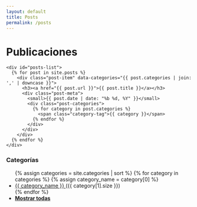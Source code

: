 ```yaml
---
layout: default
title: Posts
permalink: /posts
---
```


<div class="posts-container">
  <div class="posts-listing">
    <h1>Publicaciones</h1>
    
    <div id="posts-list">
      {% for post in site.posts %}
        <div class="post-item" data-categories="{{ post.categories | join: ',' | downcase }}">
          <h3><a href="{{ post.url }}">{{ post.title }}</a></h3>
          <div class="post-meta">
            <small>{{ post.date | date: "%b %d, %Y" }}</small>
            <div class="post-categories">
              {% for category in post.categories %}
                <span class="category-tag">{{ category }}</span>
              {% endfor %}
            </div>
          </div>
        </div>
      {% endfor %}
    </div>
  </div>

  <aside class="categories-sidebar">
    <h3>Categorías</h3>
    <ul id="categories-list">
      {% assign categories = site.categories | sort %}
      {% for category in categories %}
        {% assign category_name = category[0] %}
        <li>
          <a href="#" 
             data-category="{{ category_name | downcase }}" 
             onclick="filterPosts('{{ category_name | downcase }}'); return false;">
            {{ category_name }}
          </a>
          <span>({{ category[1].size }})</span>
        </li>
      {% endfor %}
      <li>
        <a href="#" onclick="clearFilter(); return false;">
          <strong>Mostrar todas</strong>
        </a>
      </li>
    </ul>
  </aside>
</div>

<script>
  function filterPosts(category) {
    const posts = document.querySelectorAll('.post-item');
    posts.forEach(post => {
      const postCategories = post.dataset.categories.split(',');
      if (postCategories.includes(category)) {
        post.style.display = 'block';
      } else {
        post.style.display = 'none';
      }
    });
    
    // Actualizar URL sin recargar la página
    history.pushState({}, '', `?category=${category}`);
    
    // Resaltar categoría seleccionada
    document.querySelectorAll('#categories-list a').forEach(link => {
      link.classList.remove('active');
    });
    document.querySelector(`#categories-list a[data-category="${category}"]`).classList.add('active');
  }
  
  function clearFilter() {
    const posts = document.querySelectorAll('.post-item');
    posts.forEach(post => {
      post.style.display = 'block';
    });
    
    // Limpiar parámetro de URL
    history.pushState({}, '', window.location.pathname);
    
    // Quitar resaltado de categorías
    document.querySelectorAll('#categories-list a').forEach(link => {
      link.classList.remove('active');
    });
  }
  
  // Filtrar al cargar la página si hay parámetro en la URL
  document.addEventListener('DOMContentLoaded', () => {
    const urlParams = new URLSearchParams(window.location.search);
    const category = urlParams.get('category');
    if (category) {
      filterPosts(category);
    }
  });
</script>